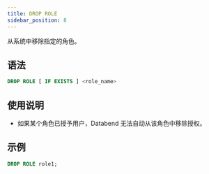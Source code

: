 ```yaml
---
title: DROP ROLE
sidebar_position: 8
---
```


从系统中移除指定的角色。

## 语法

```sql
DROP ROLE [ IF EXISTS ] <role_name>
```

## 使用说明
* 如果某个角色已授予用户，Databend 无法自动从该角色中移除授权。

## 示例

```sql
DROP ROLE role1;
```